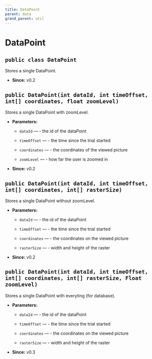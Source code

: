 ```yaml
---
title: DataPoint
parent: data
grand_parent: util
---
```


# DataPoint


## `public class DataPoint`

Stores a single DataPoint.

 * **Since:** v0.2

## `public DataPoint(int dataId, int timeOffset, int[] coordinates, float zoomLevel)`

Stores a single DataPoint with zoomLevel.

 * **Parameters:**
   * `dataId` — - the id of the dataPoint
   * `timeOffset` — - the time since the trial started
   * `coordinates` — - the coordinates of the viewed picture
   * `zoomLevel` — - how far the user is zoomed in

     <p>
 * **Since:** v0.2

## `public DataPoint(int dataId, int timeOffset, int[] coordinates, int[] rasterSize)`

Stores a single DataPoint without zoomLevel.

 * **Parameters:**
   * `dataId` — - the id of the dataPoint
   * `timeOffset` — - the time since the trial started
   * `coordinates` — - the coordinates on the viewed picture
   * `rasterSize` — - width and height of the raster

     <p>
 * **Since:** v0.2

## `public DataPoint(int dataId, int timeOffset, int[] coordinates, int[] rasterSize, Float zoomLevel)`

Stores a single DataPoint with everyting (for database).

 * **Parameters:**
   * `dataId` — - the id of the dataPoint
   * `timeOffset` — - the time since the trial started
   * `coordinates` — - the coordinates on the viewed picture
   * `rasterSize` — - width and height of the raster

     <p>
 * **Since:** v0.3
